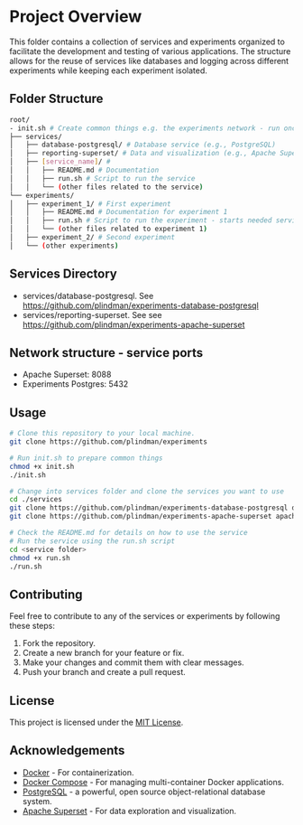 # Project Overview

This folder contains a collection of services and experiments organized to facilitate the development and testing of various applications. The structure allows for the reuse of services like databases and logging across different experiments while keeping each experiment isolated.

## Folder Structure

``` bash
root/ 
- init.sh # Create common things e.g. the experiments network - run once when you begin - remember to chmod +x it
├── services/ 
│   ├── database-postgresql/ # Database service (e.g., PostgreSQL)
│   ├── reporting-superset/ # Data and visualization (e.g., Apache Superset)
│   ├── [service_name]/ # 
│   │   ├── README.md # Documentation
│   │   ├── run.sh # Script to run the service
│   │   └── (other files related to the service) 
└── experiments/ 
│   ├── experiment_1/ # First experiment 
│   │   ├── README.md # Documentation for experiment 1 
│   │   ├── run.sh # Script to run the experiment - starts needed services
│   │   └── (other files related to experiment 1) 
│   ├── experiment_2/ # Second experiment 
│   └── (other experiments)
```

## Services Directory

- services/database-postgresql. See https://github.com/plindman/experiments-database-postgresql
- services/reporting-superset. See see https://github.com/plindman/experiments-apache-superset

## Network structure - service ports 

- Apache Superset: 8088
- Experiments Postgres: 5432

## Usage

```bash
# Clone this repository to your local machine.
git clone https://github.com/plindman/experiments

# Run init.sh to prepare common things
chmod +x init.sh
./init.sh

# Change into services folder and clone the services you want to use
cd ./services
git clone https://github.com/plindman/experiments-database-postgresql database-postgresql
git clone https://github.com/plindman/experiments-apache-superset apache-superset

# Check the README.md for details on how to use the service
# Run the service using the run.sh script
cd <service folder>
chmod +x run.sh
./run.sh

```

## Contributing

Feel free to contribute to any of the services or experiments by following these steps:
1. Fork the repository.
2. Create a new branch for your feature or fix.
3. Make your changes and commit them with clear messages.
4. Push your branch and create a pull request.

## License

This project is licensed under the [MIT License](LICENSE).

## Acknowledgements

- [Docker](https://www.docker.com/) - For containerization.
- [Docker Compose](https://docs.docker.com/compose/) - For managing multi-container Docker applications.
- [PostgreSQL](https://www.postgresql.org/) - a powerful, open source object-relational database system.
- [Apache Superset](https://superset.apache.org/) - For data exploration and visualization.
